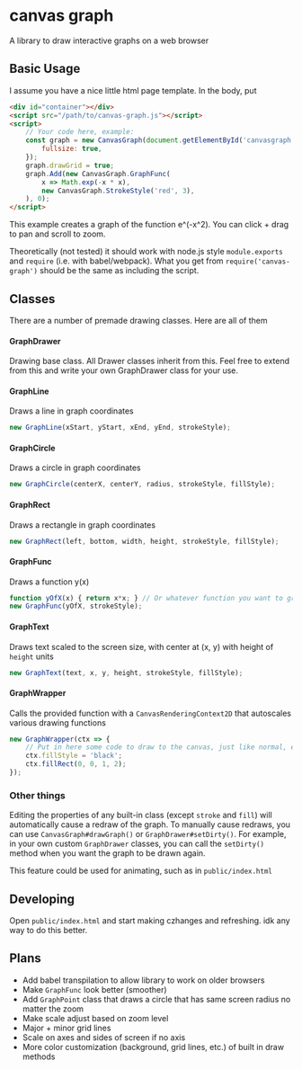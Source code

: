 # canvas graph
A library to draw interactive graphs on a web browser

## Basic Usage
I assume you have a nice little html page template. In the body, put
```html
<div id="container"></div>
<script src="/path/to/canvas-graph.js"></script>
<script>
    // Your code here, example:
    const graph = new CanvasGraph(document.getElementById('canvasgraph'), {
        fullsize: true,
    });
    graph.drawGrid = true;
    graph.Add(new CanvasGraph.GraphFunc(
        x => Math.exp(-x * x),
        new CanvasGraph.StrokeStyle('red', 3),
    ), 0);
</script>
```
This example creates a graph of the function e^(-x^2). You can click + drag to pan and scroll to zoom.

Theoretically (not tested) it should work with node.js style `module.exports` and `require` (i.e. with babel/webpack). What you get from `require('canvas-graph')` should be the same as including the script.

## Classes
There are a number of premade drawing classes. Here are all of them
#### GraphDrawer
Drawing base class. All Drawer classes inherit from this. Feel free to extend from this and write your own GraphDrawer class for your use.

#### GraphLine
Draws a line in graph coordinates
```js
new GraphLine(xStart, yStart, xEnd, yEnd, strokeStyle);
```

#### GraphCircle
Draws a circle in graph coordinates
```js
new GraphCircle(centerX, centerY, radius, strokeStyle, fillStyle);
```

#### GraphRect
Draws a rectangle in graph coordinates
```js
new GraphRect(left, bottom, width, height, strokeStyle, fillStyle);
```

#### GraphFunc
Draws a function y(x)
```js
function yOfX(x) { return x*x; } // Or whatever function you want to graph
new GraphFunc(yOfX, strokeStyle);
```

#### GraphText
Draws text scaled to the screen size, with center at (x, y) with height of `height` units
```js
new GraphText(text, x, y, height, strokeStyle, fillStyle);
```

#### GraphWrapper
Calls the provided function with a `CanvasRenderingContext2D` that autoscales various drawing functions
```js
new GraphWrapper(ctx => {
    // Put in here some code to draw to the canvas, just like normal, except it's all in graph coordinates
    ctx.fillStyle = 'black';
    ctx.fillRect(0, 0, 1, 2);
});
```

### Other things
Editing the properties of any built-in class (except `stroke` and `fill`) will automatically cause a redraw of the graph. To manually cause redraws, you can use `CanvasGraph#drawGraph()` or `GraphDrawer#setDirty()`. For example, in your own custom `GraphDrawer` classes, you can call the `setDirty()` method when you want the graph to be drawn again.

This feature could be used for animating, such as in `public/index.html`

## Developing
Open `public/index.html` and start making czhanges and refreshing. idk any way to do this better.

## Plans
- Add babel transpilation to allow library to work on older browsers
- Make `GraphFunc` look better (smoother)
- Add `GraphPoint` class that draws a circle that has same screen radius no matter the zoom
- Make scale adjust based on zoom level
- Major + minor grid lines
- Scale on axes and sides of screen if no axis
- More color customization (background, grid lines, etc.) of built in draw methods